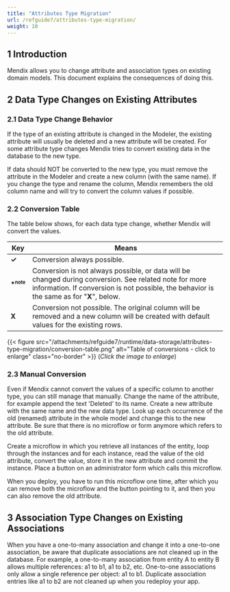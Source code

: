 ```yaml
---
title: "Attributes Type Migration"
url: /refguide7/attributes-type-migration/
weight: 10
---
```


## 1 Introduction

Mendix allows you to change attribute and association types on existing domain models. This document explains the consequences of doing this.

## 2 Data Type Changes on Existing Attributes

### 2.1 Data Type Change Behavior

If the type of an existing attribute is changed in the Modeler, the existing attribute will usually be deleted and a new attribute will be created. For some attribute type changes Mendix tries to convert existing data in the database to the new type.

If data should NOT be converted to the new type, you must remove the attribute in the Modeler and create a new column (with the same name). If you change the type and rename the column, Mendix remembers the old column name and will try to convert the column values if possible.

### 2.2 Conversion Table

The table below shows, for each data type change, whether Mendix will convert the values.

Key | Means
--- | ---
**&#x2713;** | Conversion always possible.
**\*<sup><small>note</small></sup>** | Conversion is not always possible, or data will be changed during conversion. See related note for more information. If conversion is not possible, the behavior is the same as for "**X**", below.
**X** | Conversion not possible. The original column will be removed and a new column will be created with default values for the existing rows.

{{< figure src="/attachments/refguide7/runtime/data-storage/attributes-type-migration/conversion-table.png" alt="Table of conversions - click to enlarge" class="no-border" >}}
(*Click the image to enlarge*)

### 2.3 Manual Conversion

Even if Mendix cannot convert the values of a specific column to another type, you can still manage that manually. Change the name of the attribute, for example append the text 'Deleted' to its name. Create a new attribute with the same name and the new data type. Look up each occurrence of the old (renamed) attribute in the whole model and change this to the new attribute. Be sure that there is no microflow or form anymore which refers to the old attribute.

Create a microflow in which you retrieve all instances of the entity, loop through the instances and for each instance, read the value of the old attribute, convert the value, store it in the new attribute and commit the instance. Place a button on an administrator form which calls this microflow.

When you deploy, you have to run this microflow one time, after which you can remove both the microflow and the button pointing to it, and then you can also remove the old attribute.

## 3 Association Type Changes on Existing Associations

When you have a one-to-many association and change it into a one-to-one association, be aware that duplicate associations are not cleaned up in the database. For example, a one-to-many association from entity A to entity B allows multiple references: a1 to b1, a1 to b2, etc. One-to-one associations only allow a single reference per object: a1 to b1. Duplicate association entries like a1 to b2 are not cleaned up when you redeploy your app.
